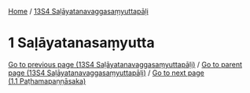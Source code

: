 
[Home](/) / [13S4 Saḷāyatanavaggasaṃyuttapāḷi](../13S4.md)

# 1 Saḷāyatanasaṃyutta


[Go to previous page (13S4 Saḷāyatanavaggasaṃyuttapāḷi)](0.md) / [Go to parent page (13S4 Saḷāyatanavaggasaṃyuttapāḷi)](0.md) / [Go to next page (1.1 Paṭhamapaṇṇāsaka)](1/1.1.md)



